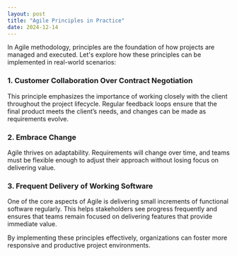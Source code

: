 ```yaml
---
layout: post
title: "Agile Principles in Practice"
date: 2024-12-14
---
```


In Agile methodology, principles are the foundation of how projects are managed and executed. Let's explore how these principles can be implemented in real-world scenarios:

### 1. **Customer Collaboration Over Contract Negotiation**
This principle emphasizes the importance of working closely with the client throughout the project lifecycle. Regular feedback loops ensure that the final product meets the client’s needs, and changes can be made as requirements evolve.

### 2. **Embrace Change**
Agile thrives on adaptability. Requirements will change over time, and teams must be flexible enough to adjust their approach without losing focus on delivering value.

### 3. **Frequent Delivery of Working Software**
One of the core aspects of Agile is delivering small increments of functional software regularly. This helps stakeholders see progress frequently and ensures that teams remain focused on delivering features that provide immediate value.

By implementing these principles effectively, organizations can foster more responsive and productive project environments.
